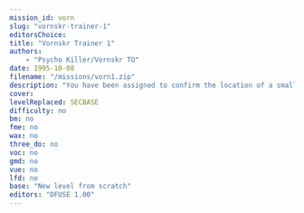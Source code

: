 ```yaml
---
mission_id: vorn
slug: "vornskr-trainer-1"
editorsChoice:
title: "Vornskr Trainer 1"
authors: 
    - "Psycho Killer/Vornskr TO"
date: 1995-10-08
filename: "/missions/vorn1.zip"
description: "You have been assigned to confirm the location of a small imperial base on Tieos that poses a threat to the Rebels. They have paid us highly and have also informed us that there might be an underground factory that could be producing Dark Troopers. Unfortunatly upon your arrival in the system, you were captured by a Star Destroyer and placed in a cell on the planet's surface with a small furry, idiodic animimal. It hands you a thermal detonator and points to a crack in a nearby wall..."
cover:
levelReplaced: SECBASE
difficulty: no
bm:	no
fme: no
wax: no
three_do: no
voc: no
gmd: no
vue: no
lfd: no
base: "New level from scratch" 
editors: "DFUSE 1.00"
---
```

